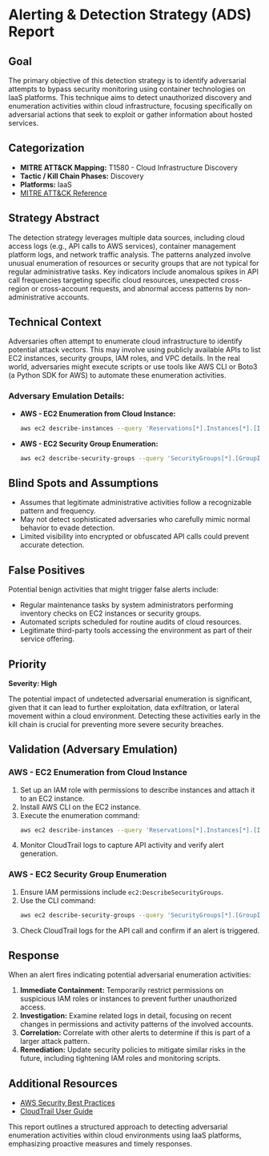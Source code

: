 # Alerting & Detection Strategy (ADS) Report

## Goal
The primary objective of this detection strategy is to identify adversarial attempts to bypass security monitoring using container technologies on IaaS platforms. This technique aims to detect unauthorized discovery and enumeration activities within cloud infrastructure, focusing specifically on adversarial actions that seek to exploit or gather information about hosted services.

## Categorization
- **MITRE ATT&CK Mapping:** T1580 - Cloud Infrastructure Discovery
- **Tactic / Kill Chain Phases:** Discovery
- **Platforms:** IaaS
- [MITRE ATT&CK Reference](https://attack.mitre.org/techniques/T1580)

## Strategy Abstract
The detection strategy leverages multiple data sources, including cloud access logs (e.g., API calls to AWS services), container management platform logs, and network traffic analysis. The patterns analyzed involve unusual enumeration of resources or security groups that are not typical for regular administrative tasks. Key indicators include anomalous spikes in API call frequencies targeting specific cloud resources, unexpected cross-region or cross-account requests, and abnormal access patterns by non-administrative accounts.

## Technical Context
Adversaries often attempt to enumerate cloud infrastructure to identify potential attack vectors. This may involve using publicly available APIs to list EC2 instances, security groups, IAM roles, and VPC details. In the real world, adversaries might execute scripts or use tools like AWS CLI or Boto3 (a Python SDK for AWS) to automate these enumeration activities.

### Adversary Emulation Details:
- **AWS - EC2 Enumeration from Cloud Instance:**
  ```bash
  aws ec2 describe-instances --query 'Reservations[*].Instances[*].[InstanceId,Tags[?Key==`Name`].Value[],State.Name]'
  ```
  
- **AWS - EC2 Security Group Enumeration:**
  ```bash
  aws ec2 describe-security-groups --query 'SecurityGroups[*].[GroupId,GroupName]'
  ```

## Blind Spots and Assumptions
- Assumes that legitimate administrative activities follow a recognizable pattern and frequency.
- May not detect sophisticated adversaries who carefully mimic normal behavior to evade detection.
- Limited visibility into encrypted or obfuscated API calls could prevent accurate detection.

## False Positives
Potential benign activities that might trigger false alerts include:
- Regular maintenance tasks by system administrators performing inventory checks on EC2 instances or security groups.
- Automated scripts scheduled for routine audits of cloud resources.
- Legitimate third-party tools accessing the environment as part of their service offering.

## Priority
**Severity: High**

The potential impact of undetected adversarial enumeration is significant, given that it can lead to further exploitation, data exfiltration, or lateral movement within a cloud environment. Detecting these activities early in the kill chain is crucial for preventing more severe security breaches.

## Validation (Adversary Emulation)
### AWS - EC2 Enumeration from Cloud Instance
1. Set up an IAM role with permissions to describe instances and attach it to an EC2 instance.
2. Install AWS CLI on the EC2 instance.
3. Execute the enumeration command:
   ```bash
   aws ec2 describe-instances --query 'Reservations[*].Instances[*].[InstanceId,Tags[?Key==`Name`].Value[],State.Name]'
   ```
4. Monitor CloudTrail logs to capture API activity and verify alert generation.

### AWS - EC2 Security Group Enumeration
1. Ensure IAM permissions include `ec2:DescribeSecurityGroups`.
2. Use the CLI command:
   ```bash
   aws ec2 describe-security-groups --query 'SecurityGroups[*].[GroupId,GroupName]'
   ```
3. Check CloudTrail logs for the API call and confirm if an alert is triggered.

## Response
When an alert fires indicating potential adversarial enumeration activities:
1. **Immediate Containment:** Temporarily restrict permissions on suspicious IAM roles or instances to prevent further unauthorized access.
2. **Investigation:** Examine related logs in detail, focusing on recent changes in permissions and activity patterns of the involved accounts.
3. **Correlation:** Correlate with other alerts to determine if this is part of a larger attack pattern.
4. **Remediation:** Update security policies to mitigate similar risks in the future, including tightening IAM roles and monitoring scripts.

## Additional Resources
- [AWS Security Best Practices](https://aws.amazon.com/security/)
- [CloudTrail User Guide](https://docs.aws.amazon.com/cloudtrail/)

This report outlines a structured approach to detecting adversarial enumeration activities within cloud environments using IaaS platforms, emphasizing proactive measures and timely responses.